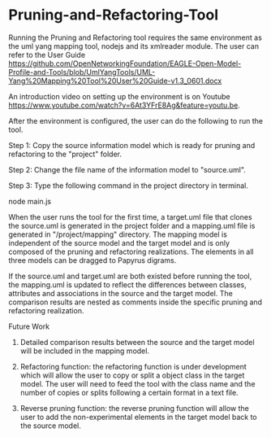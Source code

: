 # Pruning-and-Refactoring-Tool

Running the Pruning and Refactoring tool requires the same environment as the uml yang mapping tool, nodejs and its xmlreader module. The user can  refer to the User Guide https://github.com/OpenNetworkingFoundation/EAGLE-Open-Model-Profile-and-Tools/blob/UmlYangTools/UML-Yang%20Mapping%20Tool%20User%20Guide-v1.3_0601.docx


An introduction video on setting up the environment is on Youtube https://www.youtube.com/watch?v=6At3YFrE8Ag&feature=youtu.be. 

After the environment is configured, the user can do the following to run the tool.

Step 1: Copy the source information model which is ready for pruning and refactoring to the "project" folder.

Step 2: Change the file name of the information model to "source.uml".

Step 3: Type the following command in the project directory in terminal.

node main.js

When the user runs the tool for the first time, a target.uml file that clones the source.uml is generated in the project folder and a mapping.uml file is generated in "/project/mapping" directory. The mapping model is independent of the source model and the target model and is only composed of the pruning and refactoring realizations. The elements in all three models can be dragged to Papyrus digrams.

If the source.uml and target.uml are both existed before running the tool, the mapping.uml is updated to reflect the differences between classes, attributes and associations in the source and the target model. The comparison results are nested as comments inside the specific pruning and refactoring realization.

Future Work

1. Detailed comparison results between the source and the target model will be included in the mapping model.

2. Refactoring function: the refactoring function is under development which will allow the user to copy or split a object class in the target model. The user will need to feed the tool with the class name and the number of copies or splits following a certain format in a text file.

3. Reverse pruning function: the reverse pruning function will allow the user to add the non-experimental elements in the target model back to the source model. 
